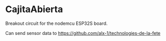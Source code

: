 # CajitaAbierta
Breakout circuit for the nodemcu ESP32S board.

Can send sensor data to https://github.com/alx-1/technologies-de-la-fete
